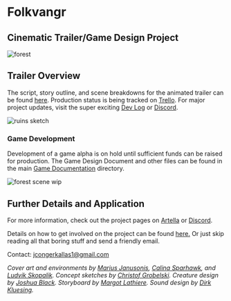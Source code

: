 # Folkvangr
## Cinematic Trailer/Game Design Project

![forest](https://github.com/jcongerkallas1/Brefhamer/blob/master/Images/thumbnail_forest.jpg)

## Trailer Overview
The script, story outline, and scene breakdowns for the animated trailer can be found [here](https://github.com/jcongerkallas1/Folkvangr/blob/master/Trailer%20Outline.md).  Production status is being tracked on [Trello](https://trello.com/b/b2Wf4KYK/folkvangr).  For major project updates, visit the super exciting [Dev Log](https://github.com/jcongerkallas1/Folkvangr/blob/master/Dev%20Log.md) or [Discord](https://discordapp.com/channels/326900944862314506).

![ruins sketch](https://github.com/jcongerkallas1/Brefhamer/blob/master/Images/monastary_ruins_sketch_small.jpg)

### Game Development
Development of a game alpha is on hold until sufficient funds can be raised for production.  The Game Design Document and other files can be found in the main [Game Documentation](https://github.com/jcongerkallas1/Folkvangr/blob/master/DOCUMENTATION.md) directory.

![forest scene wip](https://github.com/jcongerkallas1/Brefhamer/blob/master/Images/unused_forest_thumbnail2.jpg)

## Further Details and Application
For more information, check out the project pages on [Artella](https://www.artella.com/#/project/7e749e21-8d3d-49bb-8a19-146cdf4a3030/overview) or [Discord](https://discordapp.com/channels/326900944862314506).

Details on how to get involved on the project can be found [here.](https://github.com/jcongerkallas1/Folkvangr/blob/master/CONTRIBUTING.md)  Or just skip reading all that boring stuff and send a friendly email.

Contact: jcongerkallas1@gmail.com

*Cover art and environments by [Marius Janusonis](http://www.artofmarius.com/), [Calina Sparhawk](https://www.artstation.com/calina), and [Ludvik Skopalik](https://www.artstation.com/ludvikskp).  Concept sketches by [Christof Grobelski](https://www.artstation.com/gloominati).  Creature design by [Joshua Black](https://www.artstation.com/axis213).  Storyboard by [Margot Lathiere](https://margotlathiere.jimdo.com/).  Sound design by [Dirk Kluesing](https://soundcloud.com/irkluesing).*


